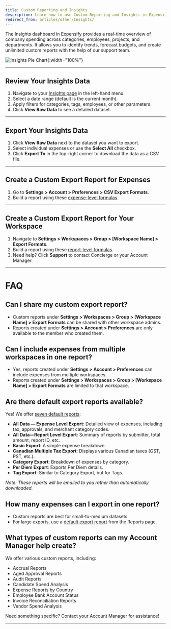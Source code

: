 ```yaml
---
title: Custom Reporting and Insights
description: Learn how to use Custom Reporting and Insights in Expensify to analyze spending, export data, and create custom reports.
redirect_from: articles/other/Insights/
---
```


The Insights dashboard in Expensify provides a real-time overview of company spending across categories, employees, projects, and departments. It allows you to identify trends, forecast budgets, and create unlimited custom reports with the help of our support team.

![Insights Pie Chart](https://help.expensify.com/assets/images/insights-chart.png){:width="100%"}

---

## Review Your Insights Data

1. Navigate to your [Insights page](https://www.expensify.com/expenses?param={"fromInsightsTab":true,"viewMode":"charts"}) in the left-hand menu.
2. Select a date range (default is the current month).
3. Apply filters for categories, tags, employees, or other parameters.
4. Click **View Raw Data** to see a detailed dataset.

---

## Export Your Insights Data  

1. Click **View Raw Data** next to the dataset you want to export.
2. Select individual expenses or use the **Select All** checkbox.
3. Click **Export To** in the top-right corner to download the data as a CSV file.

---

## Create a Custom Export Report for Expenses

1. Go to **Settings > Account > Preferences > CSV Export Formats**.
2. Build a report using these [expense-level formulas](https://help.expensify.com/articles/expensify-classic/spending-insights/Custom-Templates#expense-level).

---

## Create a Custom Export Report for Your Workspace

1. Navigate to **Settings > Workspaces > Group > [Workspace Name] > Export Formats**.
2. Build a report using these [report-level formulas](https://help.expensify.com/articles/expensify-classic/spending-insights/Custom-Templates#report-level).
3. Need help? Click **Support** to contact Concierge or your Account Manager.

---

# FAQ

## Can I share my custom export report?

- Custom reports under **Settings > Workspaces > Group > [Workspace Name] > Export Formats** can be shared with other workspace admins.
- Reports created under **Settings > Account > Preferences** are only available to the member who created them.

## Can I include expenses from multiple workspaces in one report?

- Yes, reports created under **Settings > Account > Preferences** can include expenses from multiple workspaces.
- Reports created under **Settings > Workspaces > Group > [Workspace Name] > Export Formats** are limited to that workspace.

## Are there default export reports available?

Yes! We offer [seven default reports](https://help.expensify.com/articles/expensify-classic/spending-insights/Default-Export-Templates):
- **All Data — Expense Level Export**: Detailed view of expenses, including tax, approvals, and merchant category codes.
- **All Data—Report Level Export**: Summary of reports by submitter, total amount, report ID, etc.
- **Basic Export**: A simple expense breakdown.
- **Canadian Multiple Tax Export**: Displays various Canadian taxes (GST, PST, etc.).
- **Category Export**: Breakdown of expenses by category.
- **Per Diem Export**: Exports Per Diem details.
- **Tag Export**: Similar to Category Export, but for Tags.

*Note: These reports will be emailed to you rather than automatically downloaded.*

## How many expenses can I export in one report?

- Custom reports are best for small-to-medium datasets.
- For large exports, use a [default export report](https://help.expensify.com/articles/expensify-classic/spending-insights/Default-Export-Templates) from the Reports page.

## What types of custom reports can my Account Manager help create?

We offer various custom reports, including:

- Accrual Reports
- Aged Approval Reports
- Audit Reports
- Candidate Spend Analysis
- Expense Reports by Country
- Employee Bank Account Status
- Invoice Reconciliation Reports
- Vendor Spend Analysis

Need something specific? Contact your Account Manager for assistance!

---
